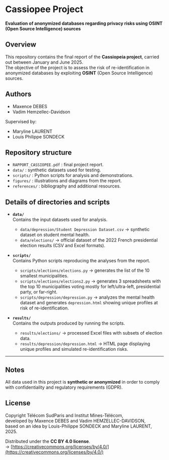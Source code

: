 # Cassiopee Project 
**Evaluation of anonymized databases regarding privacy risks using OSINT (Open Source Intelligence) sources**

## Overview
This repository contains the final report of the **Cassiopeia project**, carried out between January and June 2025.  
The objective of the project is to assess the risk of re-identification in anonymized databases by exploiting **OSINT** (Open Source Intelligence) sources.

## Authors
- Maxence DEBES
- Vadim Hemzellec-Davidson

Supervised by:  
- Maryline LAURENT
- Louis Philippe SONDECK

## Repository structure
- `RAPPORT_CASSIOPEE.pdf` : final project report.  
- `data/` : synthetic datasets used for testing.  
- `scripts/` : Python scripts for analysis and demonstrations.  
- `figures/` : illustrations and diagrams from the report.  
- `references/` : bibliography and additional resources.  

## Details of directories and scripts

- **`data/`**  
  Contains the input datasets used for analysis.  
  - `data/depression/Student Depression Dataset.csv` → synthetic dataset on student mental health.  
  - `data/elections/` → official dataset of the 2022 French presidential election results (CSV and Excel formats).  

- **`scripts/`**  
  Contains Python scripts reproducing the analyses from the report.  
  - `scripts/elections/elections.py` → generates the list of the 10 smallest municipalities.  
  - `scripts/elections/elections2.py` → generates 3 spreadsheets with the top 10 municipalities voting mostly for left/ultra-left, presidential party, or far-right.  
  - `scripts/depression/depression.py` → analyzes the mental health dataset and generates `depression.html` showing unique profiles at risk of re-identification.  

- **`results/`**  
  Contains the outputs produced by running the scripts.  
  - `results/elections/` → processed Excel files with subsets of election data.  
  - `results/depression/depression.html` → HTML page displaying unique profiles and simulated re-identification risks.
---

## Notes
All data used in this project is **synthetic or anonymized** in order to comply with confidentiality and regulatory requirements (GDPR).  

## License
Copyright Télécom SudParis and Institut Mines-Télécom,  
developed by Maxence DEBES and Vadim HEMZELLEC-DAVIDSON,  
based on an idea by Louis-Philippe SONDECK and Maryline LAURENT, 2025.  

Distributed under the **CC BY 4.0 license**.  
→ [https://creativecommons.org/licenses/by/4.0/](https://creativecommons.org/licenses/by/4.0/)
